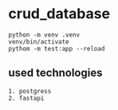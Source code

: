 # crud_database

```
python -m venv .venv
venv/bin/activate
pythom -m test:app --reload
```

## used technologies

```
1. postgress
2. fastapi
```
